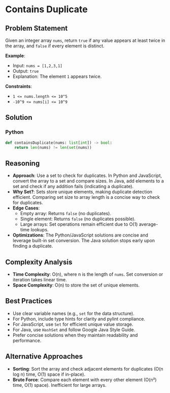 # Contains Duplicate

## Problem Statement
Given an integer array `nums`, return `true` if any value appears at least twice in the array, and `false` if every element is distinct.

**Example**:
- Input: `nums = [1,2,3,1]`
- Output: `true`
- Explanation: The element `1` appears twice.

**Constraints**:
- `1 <= nums.length <= 10^5`
- `-10^9 <= nums[i] <= 10^9`

## Solution

### Python
```python
def containsDuplicate(nums: list[int]) -> bool:
    return len(nums) != len(set(nums))
```

## Reasoning
- **Approach**: Use a set to check for duplicates. In Python and JavaScript, convert the array to a set and compare sizes. In Java, add elements to a set and check if any addition fails (indicating a duplicate).
- **Why Set?**: Sets store unique elements, making duplicate detection efficient. Comparing set size to array length is a concise way to check for duplicates.
- **Edge Cases**:
  - Empty array: Returns `false` (no duplicates).
  - Single element: Returns `false` (no duplicates possible).
  - Large arrays: Set operations remain efficient due to O(1) average-time lookups.
- **Optimizations**: The Python/JavaScript solutions are concise and leverage built-in set conversion. The Java solution stops early upon finding a duplicate.

## Complexity Analysis
- **Time Complexity**: O(n), where n is the length of `nums`. Set conversion or iteration takes linear time.
- **Space Complexity**: O(n) to store the set of unique elements.

## Best Practices
- Use clear variable names (e.g., `set` for the data structure).
- For Python, include type hints for clarity and pylint compliance.
- For JavaScript, use `Set` for efficient unique value storage.
- For Java, use `HashSet` and follow Google Java Style Guide.
- Prefer concise solutions when they maintain readability and performance.

## Alternative Approaches
- **Sorting**: Sort the array and check adjacent elements for duplicates (O(n log n) time, O(1) space if in-place).
- **Brute Force**: Compare each element with every other element (O(n²) time, O(1) space). Inefficient for large arrays.